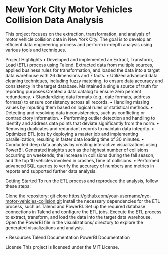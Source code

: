 # New York City Motor Vehicles Collision Data Analysis

This project focuses on the extraction, transformation, and analysis of motor vehicle collision data in New York City. The goal is to develop an efficient data engineering process and perform in-depth analysis using various tools and techniques.

Project Highlights
• Developed and implemented an Extract, Transform, Load (ETL) process using Talend. Extracted data from multiple sources, applied business rules for transformation, and loaded the data into a target data warehouse with 26 dimensions and 7 facts.
• Utilized advanced data cleaning techniques, including fuzzy matching, to ensure data accuracy and consistency in the target database. Maintained a single source of truth for reporting purposes.Created a data catalog to ensure zero percent redundancy.
    • Standardizing data formats (e.g., date formats, address formats) to ensure consistency across all records.
    • Handling missing values by imputing them based on logical rules or statistical methods.
    • Detecting and resolving data inconsistencies, such as conflicting or contradictory information.
    • Performing outlier detection and handling to identify and address data points that deviate significantly from the norm.
    • Removing duplicates and redundant records to maintain data integrity.
• Optimized ETL jobs by deploying a master job and implementing parallelization, resulting in faster data loading time of 30 minutes.
• Conducted deep data analysis by creating interactive visualizations using PowerBI. Generated insights such as the highest number of collisions occurring on weekends, the increase in collisions during the fall season, and the top 10 vehicles involved in crashes,Time of collisions.
• Performed advanced SQL queries to verify the accuracy of numbers and metrics in reports and supported further data analysis.

Getting Started
To run the ETL process and reproduce the analysis, follow these steps:

Clone the repository: git clone https://github.com/your-username/nyc-motor-vehicles-collision.git
Install the necessary dependencies for the ETL process, such as Talend and PowerBI.
Set up the required database connections in Talend and configure the ETL jobs.
Execute the ETL process to extract, transform, and load the data into the target data warehouse.
Open the PowerBI file in the visualizations/ directory to explore the generated visualizations and analysis.

• Resources
Talend Documentation
PowerBI Documentation

License
This project is licensed under the MIT License.
